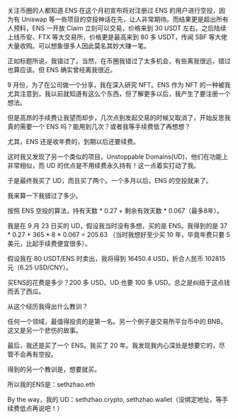关注币圈的人都知道 ENS 在这个月初宣布将对注册过 ENS 的用户进行空投，因为有 Uniswap 等一些项目的空投神话在先，让人非常期待。而结果更是超出所有人预料，ENS 一开放 Claim 立刻可以交易，价格来到 30 USDT 左右，之后陆续上线币安、FTX 等大交易所，价格更是最高来到 80 多 USDT，传闻 SBF 等大佬大量收购。可以想象很多人因此莫名其妙大赚一笔。

正如标题所说，我错过了。当然，在币圈我错过了太多机会，有些离我很远，错过也算应该。但 ENS 确实曾经离我很近。

9 月份，为了在公司做一个分享，我在深入研究 NFT。ENS 作为 NFT 的一种被我尤其注意到，我以前就知道有这么个东西，但了解更多以后，我产生了要注册一个想法。

但是高昂的手续费让我望而却步，几次点到发起交易的时候又取消了，开始反思我真的需要一个 ENS 吗？能用到几次？或者我等手续费低了再想想？

尤其，ENS 还是收年费的，到期以后还要续费。

这时我又发现了另一个类似的项目，Unstoppable Domains(UD)，他们在功能上非常相似，而 UD 的优点是不用续费永久持有！这一点着实打动了我。

于是最终我买了 UD，而且买了两个。一个多月以后，ENS 的空投就来了。

我来算一下我错过了多少。

按照 ENS 空投的算法，持有天数 * 0.27 + 剩余有效天数 * 0.067（最多8年）。

我是在 9 月 23 日买的 UD，假设我当时没有多想，买的是 ENS。我得到的是 37 * 0.27 + 365 * 8 * 0.067 = 205.63 （当时我想好至少买 10 年，毕竟年费只要 5 美元，比起手续费便宜很多）。

假设我在 80 USDT/ENS 时卖出，我将得到 16450.4 USD，折合人民币 102815 元（6.25 USD/CNY）。

买ENS的花费是多少？200 多 USD。UD 也要 100 多 USD。总之是纠结于这点钱而丢了西瓜。

从这个经历我得出什么教训？

任何一个领域，最值得投资的是第一名。另一个例子是交易所平台币中的 BNB，这又是另一个悲伤的故事。

最后，我还是买了一个 ENS。我买了 20 年。我发现我内心深处是想要它的，尽管不会再有空投。

得到的另一个教训是，想要就买。

所以我的ENS是：sethzhao.eth

By the way，我的 UD：sethzhao.crypto, sethzhao.wallet（没绑定地址，等手续费低点再说吧！）
